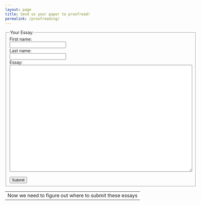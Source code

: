 ```yaml
---
layout: page
title: Send us your paper to proofread!
permalink: /proofreading/
---
```

<html>
<body>

<form action="action_page.php">
  <fieldset>
    <legend>Your Essay:</legend>
    First name:<br>
    <input type="text" name="firstname">
    <br>
    Last name:<br>
    <input type="text" name="lastname">
    <br>
    Essay:<br>
    <textarea name="Text1" 
              cols="35" 
              rows="10"
              style="width:600px; height:350px;">
    </textarea> 
    <br><br>
    <input type="submit" value="Submit">
  </fieldset>
</form>
<table>
 <tr>
   <td>
   Now we need to figure out where to submit these essays
   </td>
 </tr>
</table>
</body>
</html>
